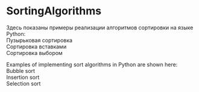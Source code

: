 # SortingAlgorithms
Здесь показаны примеры реализации алгоритмов сортировки на языке Python:  
Пузырьковая сортировка  
Сортировка вставками  
Сортировка выбором


Examples of implementing sort algorithms in Python are shown here:  
Bubble sort  
Insertion sort  
Selection sort  
